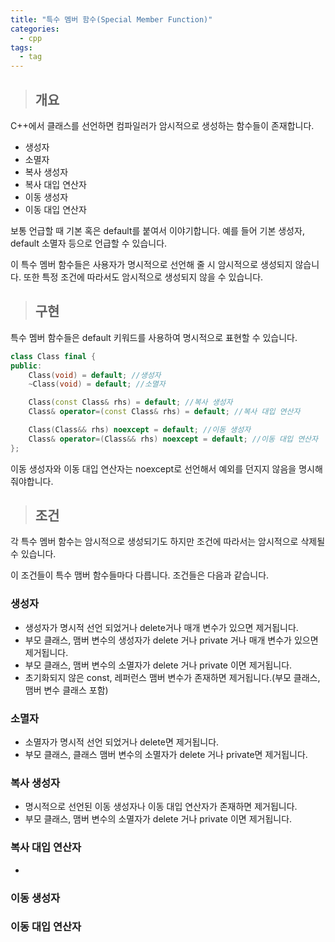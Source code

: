 ```yaml
---
title: "특수 멤버 함수(Special Member Function)"
categories:
  - cpp
tags:
  - tag
---
```

> ## 개요

C++에서 클래스를 선언하면 컴파일러가 암시적으로 생성하는 함수들이 존재합니다.
- 생성자
- 소멸자
- 복사 생성자
- 복사 대입 연산자
- 이동 생성자
- 이동 대입 연산자

보통 언급할 때 기본 혹은 default를 붙여서 이야기합니다.
예를 들어 기본 생성자, default 소멸자 등으로 언급할 수 있습니다.

이 특수 멤버 함수들은 사용자가 명시적으로 선언해 줄 시 암시적으로 생성되지 않습니다.
또한 특정 조건에 따라서도 암시적으로 생성되지 않을 수 있습니다.
> ## 구현

특수 멤버 함수들은 default 키워드를 사용하여 명시적으로 표현할 수 있습니다.
```cpp
class Class final {
public:
	Class(void) = default; //생성자
	~Class(void) = default; //소멸자

	Class(const Class& rhs) = default; //복사 생성자
	Class& operator=(const Class& rhs) = default; //복사 대입 연산자

	Class(Class&& rhs) noexcept = default; //이동 생성자
	Class& operator=(Class&& rhs) noexcept = default; //이동 대입 연산자
};
```
이동 생성자와 이동 대입 연산자는 noexcept로 선언해서 예외를 던지지 않음을 명시해줘야합니다.
> ## 조건

각 특수 멤버 함수는 암시적으로 생성되기도 하지만
조건에 따라서는 암시적으로 삭제될 수 있습니다.

이 조건들이 특수 맴버 함수들마다 다릅니다. 조건들은 다음과 같습니다.
### 생성자
- 생성자가 명시적 선언 되었거나 delete거나 매개 변수가 있으면 제거됩니다.
- 부모 클래스, 맴버 변수의 생성자가 delete 거나 private 거나 매개 변수가 있으면 제거됩니다.
- 부모 클래스, 맴버 변수의 소멸자가 delete 거나 private 이면 제거됩니다.
- 초기화되지 않은 const, 레퍼런스 맴버 변수가 존재하면 제거됩니다.(부모 클래스, 맴버 변수 클래스 포함)
### 소멸자
- 소멸자가 명시적 선언 되었거나 delete면 제거됩니다.
- 부모 클래스, 클래스 맴버 변수의 소멸자가 delete 거나 private면 제거됩니다.
### 복사 생성자
- 명시적으로 선언된 이동 생성자나 이동 대입 연산자가 존재하면 제거됩니다.
- 부모 클래스, 맴버 변수의 소멸자가 delete 거나 private 이면 제거됩니다.
### 복사 대입 연산자
-
### 이동 생성자
### 이동 대입 연산자
